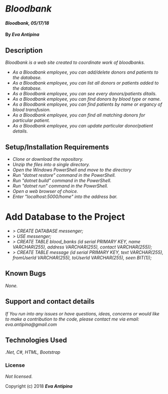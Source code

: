 # _Bloodbank_

#### _Bloodbank, 05/17/18_

#### By _**Eva Antipina**_

## Description

_Bloodbank is a web site created to coordinate work of bloodbanks._

* _As a Bloodbank employee, you can add/delete donors and patients to the database._
* _As a Bloodbank employee, you can list all donors or patients added to the database._ 
* _As a Bloodbank employee, you can see every donors/patients ditails._ 
* _As a Bloodbank employee, you can find donors by blood type or name._
* _As a Bloodbank employee, you can find patients by name or ergancy of blood transfusion._
* _As a Bloodbank employee, you can find all matching donors for particular patient._
* _As a Bloodbank employee, you can update particular donor/patient details._ 


## Setup/Installation Requirements

* _Clone or download the repository._
* _Unzip the files into a single directory._
* _Open the Windows PowerShell and move to the directory_
* _Run "dotnet restore" command in the PowerShell._
* _Run "dotnet build" command in the PowerShell._
* _Run "dotnet run" command in the PowerShell._
* _Open a web browser of choice._
* _Enter "localhost:5000/home" into the address bar._

# Add Database to the Project

* _> CREATE DATABASE messenger;_
* _> USE messenger;_
* _> CREATE TABLE blood_banks (id serial PRIMARY KEY, name VARCHAR(255), address VARCHAR(255), contact VARCHAR(255));_
* _> CREATE TABLE message (id serial PRIMARY KEY, text VARCHAR(255), fromUserId VARCHAR(255), toUserId VARCHAR(255), seen BIT(1));_

## Known Bugs

_None._

## Support and contact details

_If You run into any issues or have questions, ideas, concerns or would like to make a contribution to the code, please contact me via email: eva.antipina@gmail.com_

## Technologies Used

_.Net, C#, HTML, Bootstrap_

### License

*Not licensed.*

Copyright (c) 2018 **_Eva Antipina_**
